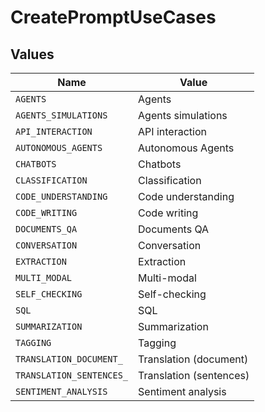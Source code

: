 # CreatePromptUseCases


## Values

| Name                     | Value                    |
| ------------------------ | ------------------------ |
| `AGENTS`                 | Agents                   |
| `AGENTS_SIMULATIONS`     | Agents simulations       |
| `API_INTERACTION`        | API interaction          |
| `AUTONOMOUS_AGENTS`      | Autonomous Agents        |
| `CHATBOTS`               | Chatbots                 |
| `CLASSIFICATION`         | Classification           |
| `CODE_UNDERSTANDING`     | Code understanding       |
| `CODE_WRITING`           | Code writing             |
| `DOCUMENTS_QA`           | Documents QA             |
| `CONVERSATION`           | Conversation             |
| `EXTRACTION`             | Extraction               |
| `MULTI_MODAL`            | Multi-modal              |
| `SELF_CHECKING`          | Self-checking            |
| `SQL`                    | SQL                      |
| `SUMMARIZATION`          | Summarization            |
| `TAGGING`                | Tagging                  |
| `TRANSLATION_DOCUMENT_`  | Translation (document)   |
| `TRANSLATION_SENTENCES_` | Translation (sentences)  |
| `SENTIMENT_ANALYSIS`     | Sentiment analysis       |
